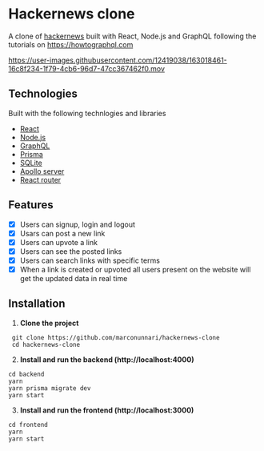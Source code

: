 # Hackernews clone

A clone of [hackernews](https://en.wikipedia.org/wiki/Hacker_News) built with React, Node.js and GraphQL following the tutorials on https://howtographql.com

https://user-images.githubusercontent.com/12419038/163018461-16c8f234-1f79-4cb6-96d7-47cc367462f0.mov


## Technologies

Built with the following technlogies and libraries

- [React](https://reactjs.org/)
- [Node.js](https://nodejs.org/)
- [GraphQL](https://www.graphql.com/)
- [Prisma](https://www.prisma.io/)
- [SQLite](https://sqlite.org/)
- [Apollo server](https://www.apollographql.com/)
- [React router](https://reactrouter.com/)


## Features

- [x] Users can signup, login and logout
- [x] Usars can post a new link
- [x] Users can upvote a link
- [x] Users can see the posted links
- [x] Users can search links with specific terms
- [x] When a link is created or upvoted all users present on the website will get the updated data in real time

## Installation

1. **Clone the project**

```
 git clone https://github.com/marconunnari/hackernews-clone
 cd hackernews-clone
```

2. **Install and run the backend (http://localhost:4000)**
```
cd backend
yarn
yarn prisma migrate dev
yarn start
```

3. **Install and run the frontend  (http://localhost:3000)**
```
cd frontend
yarn
yarn start
```
